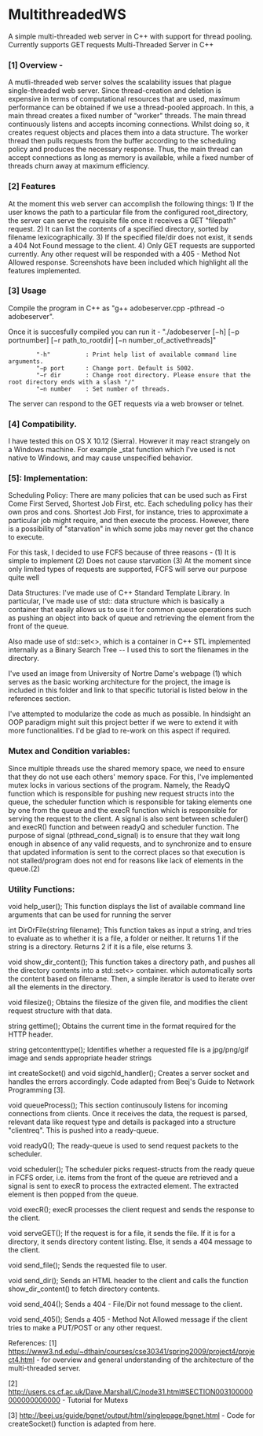 # MultithreadedWS
A simple multi-threaded web server in C++ with support for thread pooling. Currently supports GET requests
Multi-Threaded Server in C++

### [1] Overview -

A mutli-threaded web server solves the scalability issues that plague single-threaded web server. Since thread-creation and deletion is expensive in terms of computational resources that are used, maximum performance can be obtained if we use a thread-pooled approach. In this, a main thread creates a fixed number of "worker" threads. The main thread continuously listens and accepts incoming connections. Whilst doing so, it creates request objects and places them into a data structure. The worker thread then pulls requests from the buffer according to the scheduling policy and produces the necessary response. Thus, the main thread can accept connections as long as memory is available, while a fixed number of threads churn away at maximum efficiency.

### [2] Features

At the moment this web server can accomplish the following things:
	1) If the user knows the path to a particular file from the configured root_directory, the server can serve the requisite file once it receives a GET "filepath" request.
	2) It can list the contents of a specified directory, sorted by filename lexicographically. 
	3) If the specified file/dir does not exist, it sends a 404 Not Found message to the client.
	4) Only GET requests are supported currently. Any other request will be responded with a 405 - Method Not Allowed response.
Screenshots have been included which highlight all the features implemented.

### [3] Usage

Compile the program in C++ as "g++ adobeserver.cpp -pthread -o adobeserver".

Once it is succesfully compiled you can run it - "./adobeserver [−h] [−p portnumber] [−r path_to_rootdir] [−n number_of_activethreads]"

			"-h"          : Print help list of available command line arguments.
	        "−p port      : Change port. Default is 5002.
	        "−r dir       : Change root directory. Please ensure that the root directory ends with a slash "/"
	        "−n number    : Set number of threads.

The server can respond to the GET requests via a web browser or telnet. 

### [4] Compatibility.
I have tested this on OS X 10.12 (Sierra). However it may react strangely on a Windows machine. For example _stat function which I've used is not native to Windows, and may cause unspecified behavior.

### [5]: Implementation:

Scheduling Policy: There are many policies that can be used such as First Come First Served, Shortest Job First, etc. Each scheduling policy has their own pros and cons. Shortest Job First, for instance, tries to approximate a particular job might require, and then execute the process. However, there is a possibility of "starvation" in which some jobs may never get the chance to execute. 

For this task, I decided to use FCFS because of three reasons - 
	(1) It is simple to implement
	(2) Does not cause starvation
	(3) At the moment since only limited types of requests are supported, FCFS will serve our purpose quite well

Data Structures: I've made use of C++ Standard Template Library. In particular, I've made use of std::<queue> data structure which is basically a container that easily allows us to use it for common queue operations such as pushing an object into back of queue and retrieving the element from the front of the queue.

Also made use of std::set<>, which is a container in C++ STL implemented internally as a Binary Search Tree -- I used this to sort the filenames in the directory.

I've used an image from University of Nortre Dame's webpage (1) which serves as the basic working architecture for the project, the image is included in this folder and link to that specific tutorial is listed below in the references section.

I've attempted to modularize the code as much as possible. In hindsight an OOP paradigm might suit this project better if we were to extend it with more functionalities. I'd be glad to re-work on this aspect if required.


### Mutex and Condition variables:

Since multiple threads use the shared memory space, we need to ensure that they do not use each others' memory space. For this, I've implemented mutex locks in various sections of the program. Namely, the ReadyQ function which is responsible for pushing new request structs into the queue, the scheduler function which is responsible for taking elements one by one from the queue and the execR function which is responsible for serving the request to the client. 
A signal is also sent between scheduler() and execR() function and between readyQ and scheduler function. The purpose of signal (pthread_cond_signal) is to ensure that they wait long enough in absence of any valid requests, and to synchronize and to ensure that updated information is sent to the correct places so that execution is not stalled/program does not end for reasons like lack of elements in the queue.(2)

### Utility Functions: 

void help_user();
	This function displays the list of available command line arguments that can be used for running the server

int DirOrFile(string filename);
	This function takes as input a string, and tries to evaluate as to whether it is a file, a folder or neither. It returns 1 if the string is a directory. Returns 2 if it is a file, else returns 3.

void show_dir_content();
	This function takes a directory path, and pushes all the directory contents into a std::set<> container. which automatically sorts the content based on filename. Then, a simple iterator is used to iterate over all the elements in the  directory.

void filesize();
	Obtains the filesize of the given file, and modifies the client request structure with that data.

string gettime();
	Obtains the current time in the format required for the HTTP header.

string getcontenttype();
	Identifies whether a requested file is a jpg/png/gif image and sends appropriate header strings

int createSocket() and void sigchld_handler();
	Creates a server socket and handles the errors accordingly. Code adapted from Beej's Guide to Network Programming [3].

void queueProcess();
	This section continusouly listens for incoming connections from clients. Once it receives the data, the request is parsed, relevant data like request type and details is packaged into a structure "clientreq". This is pushed into a ready-queue.

void readyQ();
	The ready-queue is used to send request packets to the scheduler. 

void scheduler();
	The scheduler picks request-structs from the ready queue in FCFS order, i.e. items from the front of the queue are retrieved and a signal is sent to execR to process the extracted element. The extracted element is then popped from the queue. 

void execR();
	execR processes the client request and sends the response to the client.

void serveGET();
	If the request is for a file, it sends the file. If it is for a directory, it sends directory content listing. Else, it sends a 404 message to the client.

void send_file();
	Sends the requested file to user. 

void send_dir();
	Sends an HTML header to the client and calls the function show_dir_content() to fetch directory contents.

void send_404();
	Sends a 404 - File/Dir not found message to the client.

void send_405();
	Sends a 405 - Method Not Allowed message if the client tries to make a PUT/POST or any other request.


References:
[1] https://www3.nd.edu/~dthain/courses/cse30341/spring2009/project4/project4.html - for overview and general understanding of the architecture of the multi-threaded server.

[2] http://users.cs.cf.ac.uk/Dave.Marshall/C/node31.html#SECTION003100000000000000000 - Tutorial for Mutexs

[3] http://beej.us/guide/bgnet/output/html/singlepage/bgnet.html - Code for createSocket() function is adapted from here.




